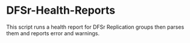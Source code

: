 # DFSr-Health-Reports
This script runs a health report for DFSr Replication groups then parses them and reports error and warnings.
